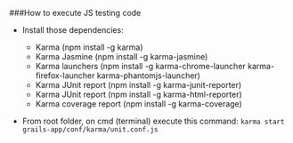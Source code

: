 ###How to execute JS testing code

* Install those dependencies:
  * Karma (npm install -g karma)
  * Karma Jasmine (npm install -g karma-jasmine)
  * Karma launchers (npm install -g karma-chrome-launcher karma-firefox-launcher karma-phantomjs-launcher)
  * Karma JUnit report (npm install -g karma-junit-reporter)
  * Karma JUnit report (npm install -g karma-html-reporter)
  * Karma coverage report (npm install -g karma-coverage)
  
* From root folder, on cmd (terminal) execute this command:
```karma start grails-app/conf/karma/unit.conf.js```